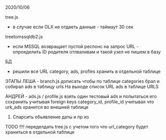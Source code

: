 2020/10/06 

tree.js
- в случае если OLX не отдаеть данные - таймаут 30 сек

treetomssqldb2.js
- если MSSQL возвращает пустой респонс на запрос URL - опроеделить ID родителя
отлваливам и такой узел не пишем в базу

БД
- решили все URL category, ads, profles хранить в отдельной таблице

ЭТАПЫ
ЛЕША - branch.js дописать чтобы по таблице categories брал и собирал ads в таблицу urls
На выходе список URL ads в таблице URLS

АНДРЕЙ - ads.js / profile.js
взять один тестовый ads и попытаться его сохранить
учитывая foreign keys category_id, profile_id
учитывая что urk_ads хранится во внешней таблице
1. Спарсить обьявление даты и пр из


TODO !!!!  переделдать tree.js с учетом того что url_category будет храниться в отдельной таблице





